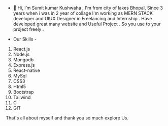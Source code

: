 - 👋 Hi, I’m Sumit kumar Kushwaha , I'm from city of lakes Bhopal, Since 3 years when i was in 2 year of collage  I'm working as MERN STACK developer and UIUX Designer in Freelancing and Internship . Have developed great many website and Useful Project . So you use to your project freely .

- Our Skills - 
 1) React.js
 2) Node.js
 3) Mongodb
 4) Express.js
 5) React-native
 6) MySql
 7) CSS3
 8) Html5
 9) Bootstrap
10) Tailwind 
11) C
15) GIT

That's all about myself and thank you so much explore Us.
